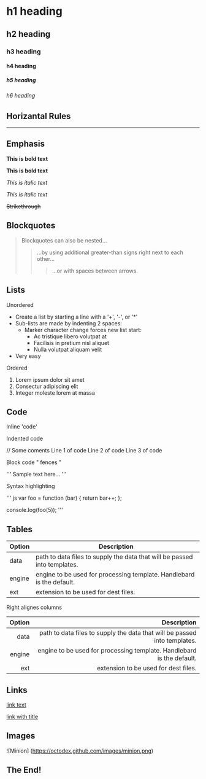 # h1 heading
## h2 heading
### h3 heading
#### h4 heading
##### h5 heading
###### h6 heading


## Horizantal Rules

______


## Emphasis

**This is bold text**

__This is bold text__

*This is italic text*

_This is italic text_

~~Strikethrough~~


## Blockquotes


> Blockquotes can also be nested...
>>...by using additional greater-than signs right next to each other...
> > > ...or with spaces between arrows.


## Lists

Unordered

+ Create a list by starting a line with a '+', '-', or '*'
+ Sub-lists are made by indenting 2 spaces:
  - Marker character change forces new list start:
    * Ac tristique libero volutpat at
    + Facilisis in pretium nisl aliquet
    - Nulla volutpat aliquam velit
+ Very easy

Ordered

1. Lorem ipsum dolor sit amet
2. Consectur adipiscing elit
3. Integer moleste lorem at massa

## Code

Inline 'code'

Indented code

  // Some coments
  Line 1 of code
  Line 2 of code
  Line 3 of code


Block code " fences "

'''
Sample text here...
'''

Syntax highlighting

''' js
var foo = function (bar) {
  return bar++;
  };

  console.log(foo(5));
  '''

## Tables

| Option | Description |
| ------ | ----------- |
| data   | path to data files to supply the data that will be passed into templates. |
| engine | engine to be used for processing template. Handlebard is the default. |
| ext    | extension to be used for dest files. |

Right alignes columns

| Option | Description |
| ------:| -----------:|
| data   | path to data files to supply the data that will be passed into templates. |
| engine | engine to be used for processing template. Handlebard is the default. |
| ext    | extension to be used for dest files. |

## Links

[link text](http://dev.nodeca.com)

[link with title](http://nodeca.github.io/pica/demo/ "title text!")

## Images
![Minion] (https://octodex.github.com/images/minion.png)

## The End!

    
